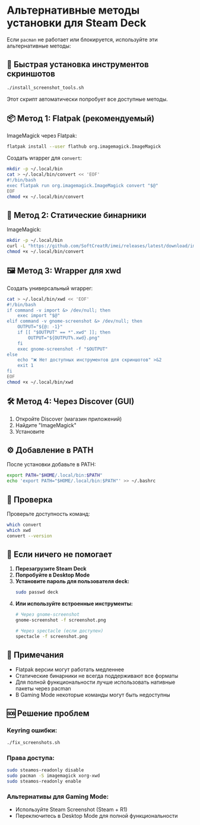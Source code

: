 # Альтернативные методы установки для Steam Deck

Если `pacman` не работает или блокируется, используйте эти альтернативные методы:

## 🚀 Быстрая установка инструментов скриншотов

```bash
./install_screenshot_tools.sh
```

Этот скрипт автоматически попробует все доступные методы.

## 📦 Метод 1: Flatpak (рекомендуемый)

ImageMagick через Flatpak:
```bash
flatpak install --user flathub org.imagemagick.ImageMagick
```

Создать wrapper для `convert`:
```bash
mkdir -p ~/.local/bin
cat > ~/.local/bin/convert << 'EOF'
#!/bin/bash
exec flatpak run org.imagemagick.ImageMagick convert "$@"
EOF
chmod +x ~/.local/bin/convert
```

## 🔧 Метод 2: Статические бинарники

ImageMagick:
```bash
mkdir -p ~/.local/bin
curl -L "https://github.com/SoftCreatR/imei/releases/latest/download/imei-linux-x86_64" -o ~/.local/bin/convert
chmod +x ~/.local/bin/convert
```

## 🖼️ Метод 3: Wrapper для xwd

Создать универсальный wrapper:
```bash
cat > ~/.local/bin/xwd << 'EOF'
#!/bin/bash
if command -v import &> /dev/null; then
    exec import "$@"
elif command -v gnome-screenshot &> /dev/null; then
    OUTPUT="${@: -1}"
    if [[ "$OUTPUT" == *".xwd" ]]; then
        OUTPUT="${OUTPUT%.xwd}.png"
    fi
    exec gnome-screenshot -f "$OUTPUT"
else
    echo "❌ Нет доступных инструментов для скриншотов" >&2
    exit 1
fi
EOF
chmod +x ~/.local/bin/xwd
```

## 🛠️ Метод 4: Через Discover (GUI)

1. Откройте Discover (магазин приложений)
2. Найдите "ImageMagick"  
3. Установите

## ⚙️ Добавление в PATH

После установки добавьте в PATH:
```bash
export PATH="$HOME/.local/bin:$PATH"
echo 'export PATH="$HOME/.local/bin:$PATH"' >> ~/.bashrc
```

## 🧪 Проверка

Проверьте доступность команд:
```bash
which convert
which xwd
convert --version
```

## 🔄 Если ничего не помогает

1. **Перезагрузите Steam Deck**
2. **Попробуйте в Desktop Mode**
3. **Установите пароль для пользователя deck:**
   ```bash
   sudo passwd deck
   ```
4. **Или используйте встроенные инструменты:**
   ```bash
   # Через gnome-screenshot
   gnome-screenshot -f screenshot.png
   
   # Через spectacle (если доступен)
   spectacle -f screenshot.png
   ```

## 📝 Примечания

- Flatpak версии могут работать медленнее
- Статические бинарники не всегда поддерживают все форматы
- Для полной функциональности лучше использовать нативные пакеты через pacman
- В Gaming Mode некоторые команды могут быть недоступны

## 🆘 Решение проблем

### Keyring ошибки:
```bash
./fix_screenshots.sh
```

### Права доступа:
```bash
sudo steamos-readonly disable
sudo pacman -S imagemagick xorg-xwd
sudo steamos-readonly enable
```

### Альтернативы для Gaming Mode:
- Используйте Steam Screenshot (Steam + R1)
- Переключитесь в Desktop Mode для полной функциональности